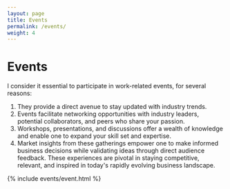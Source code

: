 ```yaml
---
layout: page
title: Events
permalink: /events/
weight: 4
---
```


# **Events**

I consider it essential to participate in work-related events, for several reasons:<br>
1. They provide a direct avenue to stay updated with industry trends.
2. Events facilitate networking opportunities with industry leaders, potential collaborators, and peers who share your passion.
3. Workshops, presentations, and discussions offer a wealth of knowledge and enable one to expand your skill set and expertise.
4. Market insights from these gatherings empower one to make informed business decisions while validating ideas through direct audience feedback.
These experiences are pivotal in staying competitive, relevant, and inspired in today's rapidly evolving business landscape.

<div class="row">
{% include events/event.html %}
</div>
